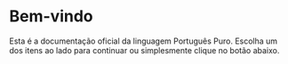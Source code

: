 # Bem-vindo

Esta é a documentação oficial da linguagem Português Puro. Escolha um dos itens ao lado para continuar ou simplesmente clique no botão abaixo.
